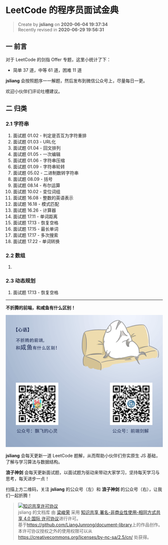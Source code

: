 LeetCode 的程序员面试金典
===

> Create by **jsliang** on **2020-06-04 19:37:34**  
> Recently revised in **2020-06-29 19:56:31**  

## 一 前言

对于 LeetCode 的剑指 Offer 专题，这里小统计了下：

* 简单 37 道，中等 61 道，困难 11 道

**jsliang** 会按照题序一一解题，然后发布到微信公众号上，尽量每日一更。

欢迎小伙伴们评论吐槽建议。

## 二 归类

### 2.1 字符串

1. 面试题 01.02 -	判定是否互为字符重排
2. 面试题 01.03 -	URL化
3. 面试题 01.04 -	回文排列
4. 面试题 01.05 - 一次编辑
5. 面试题 01.06 - 字符串压缩
6. 面试题 01.09 - 字符串轮转
7. 面试题 05.02 - 二进制数转字符串
8. 面试题 08.09 - 括号
9. 面试题 08.14 - 布尔运算
10. 面试题 10.02 - 变位词组
11. 面试题 16.08 - 整数的英语表示
12. 面试题 16.18 - 模式匹配
13. 面试题 16.26 - 计算器
14. 面试题 17.11 - 单词距离
15. 面试题 17.13 - 恢复空格
16. 面试题 17.15 - 最长单词
17. 面试题 17.17 - 多次搜索
18. 面试题 17.22 - 单词转换

### 2.2 数组

1. 

### 2.3 动态规划

1. 面试题 17.13 - 恢复空格

---

**不折腾的前端，和咸鱼有什么区别！**

![图](../../../public-repertory/img/z-index-small.png)

**jsliang** 会每天更新一道 LeetCode 题解，从而帮助小伙伴们夯实原生 JS 基础，了解与学习算法与数据结构。

**浪子神剑** 会每天更新面试题，以面试题为驱动来带动大家学习，坚持每天学习与思考，每天进步一点！

扫描上方二维码，关注 **jsliang** 的公众号（左）和 **浪子神剑** 的公众号（右），让我们一起折腾！

> <a rel="license" href="http://creativecommons.org/licenses/by-nc-sa/4.0/"><img alt="知识共享许可协议" style="border-width:0" src="https://i.creativecommons.org/l/by-nc-sa/4.0/88x31.png" /></a><br /><span xmlns:dct="http://purl.org/dc/terms/" property="dct:title">jsliang 的文档库</span> 由 <a xmlns:cc="http://creativecommons.org/ns#" href="https://github.com/LiangJunrong/document-library" property="cc:attributionName" rel="cc:attributionURL">梁峻荣</a> 采用 <a rel="license" href="http://creativecommons.org/licenses/by-nc-sa/4.0/">知识共享 署名-非商业性使用-相同方式共享 4.0 国际 许可协议</a>进行许可。<br />基于<a xmlns:dct="http://purl.org/dc/terms/" href="https://github.com/LiangJunrong/document-library" rel="dct:source">https://github.com/LiangJunrong/document-library</a>上的作品创作。<br />本许可协议授权之外的使用权限可以从 <a xmlns:cc="http://creativecommons.org/ns#" href="https://creativecommons.org/licenses/by-nc-sa/2.5/cn/" rel="cc:morePermissions">https://creativecommons.org/licenses/by-nc-sa/2.5/cn/</a> 处获得。